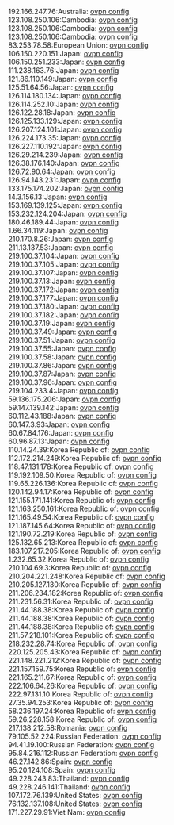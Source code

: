 192.166.247.76:Australia: [ovpn config](vpn/192_166_247_76.ovpn)  
123.108.250.106:Cambodia: [ovpn config](vpn/123_108_250_106.ovpn)  
123.108.250.106:Cambodia: [ovpn config](vpn/123_108_250_106.ovpn)  
123.108.250.106:Cambodia: [ovpn config](vpn/123_108_250_106.ovpn)  
83.253.78.58:European Union: [ovpn config](vpn/83_253_78_58.ovpn)  
106.150.220.151:Japan: [ovpn config](vpn/106_150_220_151.ovpn)  
106.150.251.233:Japan: [ovpn config](vpn/106_150_251_233.ovpn)  
111.238.163.76:Japan: [ovpn config](vpn/111_238_163_76.ovpn)  
121.86.110.149:Japan: [ovpn config](vpn/121_86_110_149.ovpn)  
125.51.64.56:Japan: [ovpn config](vpn/125_51_64_56.ovpn)  
126.114.180.134:Japan: [ovpn config](vpn/126_114_180_134.ovpn)  
126.114.252.10:Japan: [ovpn config](vpn/126_114_252_10.ovpn)  
126.122.28.18:Japan: [ovpn config](vpn/126_122_28_18.ovpn)  
126.125.133.129:Japan: [ovpn config](vpn/126_125_133_129.ovpn)  
126.207.124.101:Japan: [ovpn config](vpn/126_207_124_101.ovpn)  
126.224.173.35:Japan: [ovpn config](vpn/126_224_173_35.ovpn)  
126.227.110.192:Japan: [ovpn config](vpn/126_227_110_192.ovpn)  
126.29.214.239:Japan: [ovpn config](vpn/126_29_214_239.ovpn)  
126.38.176.140:Japan: [ovpn config](vpn/126_38_176_140.ovpn)  
126.72.90.64:Japan: [ovpn config](vpn/126_72_90_64.ovpn)  
126.94.143.231:Japan: [ovpn config](vpn/126_94_143_231.ovpn)  
133.175.174.202:Japan: [ovpn config](vpn/133_175_174_202.ovpn)  
14.3.156.13:Japan: [ovpn config](vpn/14_3_156_13.ovpn)  
153.169.139.125:Japan: [ovpn config](vpn/153_169_139_125.ovpn)  
153.232.124.204:Japan: [ovpn config](vpn/153_232_124_204.ovpn)  
180.46.189.44:Japan: [ovpn config](vpn/180_46_189_44.ovpn)  
1.66.34.119:Japan: [ovpn config](vpn/1_66_34_119.ovpn)  
210.170.8.26:Japan: [ovpn config](vpn/210_170_8_26.ovpn)  
211.13.137.53:Japan: [ovpn config](vpn/211_13_137_53.ovpn)  
219.100.37.104:Japan: [ovpn config](vpn/219_100_37_104.ovpn)  
219.100.37.105:Japan: [ovpn config](vpn/219_100_37_105.ovpn)  
219.100.37.107:Japan: [ovpn config](vpn/219_100_37_107.ovpn)  
219.100.37.13:Japan: [ovpn config](vpn/219_100_37_13.ovpn)  
219.100.37.172:Japan: [ovpn config](vpn/219_100_37_172.ovpn)  
219.100.37.177:Japan: [ovpn config](vpn/219_100_37_177.ovpn)  
219.100.37.180:Japan: [ovpn config](vpn/219_100_37_180.ovpn)  
219.100.37.182:Japan: [ovpn config](vpn/219_100_37_182.ovpn)  
219.100.37.19:Japan: [ovpn config](vpn/219_100_37_19.ovpn)  
219.100.37.49:Japan: [ovpn config](vpn/219_100_37_49.ovpn)  
219.100.37.51:Japan: [ovpn config](vpn/219_100_37_51.ovpn)  
219.100.37.55:Japan: [ovpn config](vpn/219_100_37_55.ovpn)  
219.100.37.58:Japan: [ovpn config](vpn/219_100_37_58.ovpn)  
219.100.37.86:Japan: [ovpn config](vpn/219_100_37_86.ovpn)  
219.100.37.87:Japan: [ovpn config](vpn/219_100_37_87.ovpn)  
219.100.37.96:Japan: [ovpn config](vpn/219_100_37_96.ovpn)  
219.104.233.4:Japan: [ovpn config](vpn/219_104_233_4.ovpn)  
59.136.175.206:Japan: [ovpn config](vpn/59_136_175_206.ovpn)  
59.147.139.142:Japan: [ovpn config](vpn/59_147_139_142.ovpn)  
60.112.43.188:Japan: [ovpn config](vpn/60_112_43_188.ovpn)  
60.147.3.93:Japan: [ovpn config](vpn/60_147_3_93.ovpn)  
60.67.84.176:Japan: [ovpn config](vpn/60_67_84_176.ovpn)  
60.96.87.13:Japan: [ovpn config](vpn/60_96_87_13.ovpn)  
110.14.24.39:Korea Republic of: [ovpn config](vpn/110_14_24_39.ovpn)  
112.172.214.249:Korea Republic of: [ovpn config](vpn/112_172_214_249.ovpn)  
118.47.131.178:Korea Republic of: [ovpn config](vpn/118_47_131_178.ovpn)  
119.192.109.50:Korea Republic of: [ovpn config](vpn/119_192_109_50.ovpn)  
119.65.226.136:Korea Republic of: [ovpn config](vpn/119_65_226_136.ovpn)  
120.142.94.17:Korea Republic of: [ovpn config](vpn/120_142_94_17.ovpn)  
121.155.171.141:Korea Republic of: [ovpn config](vpn/121_155_171_141.ovpn)  
121.163.250.161:Korea Republic of: [ovpn config](vpn/121_163_250_161.ovpn)  
121.165.49.54:Korea Republic of: [ovpn config](vpn/121_165_49_54.ovpn)  
121.187.145.64:Korea Republic of: [ovpn config](vpn/121_187_145_64.ovpn)  
121.190.72.219:Korea Republic of: [ovpn config](vpn/121_190_72_219.ovpn)  
125.132.65.213:Korea Republic of: [ovpn config](vpn/125_132_65_213.ovpn)  
183.107.217.205:Korea Republic of: [ovpn config](vpn/183_107_217_205.ovpn)  
1.232.65.32:Korea Republic of: [ovpn config](vpn/1_232_65_32.ovpn)  
210.104.69.3:Korea Republic of: [ovpn config](vpn/210_104_69_3.ovpn)  
210.204.221.248:Korea Republic of: [ovpn config](vpn/210_204_221_248.ovpn)  
210.205.127.130:Korea Republic of: [ovpn config](vpn/210_205_127_130.ovpn)  
211.206.234.182:Korea Republic of: [ovpn config](vpn/211_206_234_182.ovpn)  
211.231.56.31:Korea Republic of: [ovpn config](vpn/211_231_56_31.ovpn)  
211.44.188.38:Korea Republic of: [ovpn config](vpn/211_44_188_38.ovpn)  
211.44.188.38:Korea Republic of: [ovpn config](vpn/211_44_188_38.ovpn)  
211.44.188.38:Korea Republic of: [ovpn config](vpn/211_44_188_38.ovpn)  
211.57.218.101:Korea Republic of: [ovpn config](vpn/211_57_218_101.ovpn)  
218.232.28.74:Korea Republic of: [ovpn config](vpn/218_232_28_74.ovpn)  
220.125.205.43:Korea Republic of: [ovpn config](vpn/220_125_205_43.ovpn)  
221.148.221.212:Korea Republic of: [ovpn config](vpn/221_148_221_212.ovpn)  
221.157.159.75:Korea Republic of: [ovpn config](vpn/221_157_159_75.ovpn)  
221.165.211.67:Korea Republic of: [ovpn config](vpn/221_165_211_67.ovpn)  
222.106.64.26:Korea Republic of: [ovpn config](vpn/222_106_64_26.ovpn)  
222.97.131.10:Korea Republic of: [ovpn config](vpn/222_97_131_10.ovpn)  
27.35.94.253:Korea Republic of: [ovpn config](vpn/27_35_94_253.ovpn)  
58.236.197.24:Korea Republic of: [ovpn config](vpn/58_236_197_24.ovpn)  
59.26.228.158:Korea Republic of: [ovpn config](vpn/59_26_228_158.ovpn)  
217.138.212.58:Romania: [ovpn config](vpn/217_138_212_58.ovpn)  
79.105.52.224:Russian Federation: [ovpn config](vpn/79_105_52_224.ovpn)  
94.41.19.100:Russian Federation: [ovpn config](vpn/94_41_19_100.ovpn)  
95.84.216.112:Russian Federation: [ovpn config](vpn/95_84_216_112.ovpn)  
46.27.142.86:Spain: [ovpn config](vpn/46_27_142_86.ovpn)  
95.20.124.108:Spain: [ovpn config](vpn/95_20_124_108.ovpn)  
49.228.243.83:Thailand: [ovpn config](vpn/49_228_243_83.ovpn)  
49.228.246.141:Thailand: [ovpn config](vpn/49_228_246_141.ovpn)  
107.172.76.139:United States: [ovpn config](vpn/107_172_76_139.ovpn)  
76.132.137.108:United States: [ovpn config](vpn/76_132_137_108.ovpn)  
171.227.29.91:Viet Nam: [ovpn config](vpn/171_227_29_91.ovpn)  
